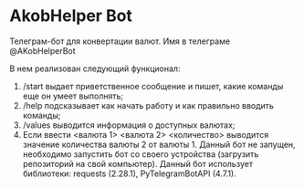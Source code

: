 # AkobHelper Bot
Телеграм-бот для конвертации валют. Имя в телеграме @AKobHelperBot

В нем реализован следующий функционал:
1. /start выдает приветственное сообщение и пишет, какие команды еще он умеет выполнять;
2. /help подсказывает как начать работу и как правильно вводить команды;
3. /values выводится информация о доступных валютах;
4. Если ввести <валюта 1> <валюта 2> <количество> выводится значение количества валюты 2 от валюты 1.
Данный бот не запущен, необходимо запустить бот со своего устройства (загрузить репозиторий на свой компьютер). Данный бот использует библиотеки: requests (2.28.1), PyTelegramBotAPI (4.7.1).
